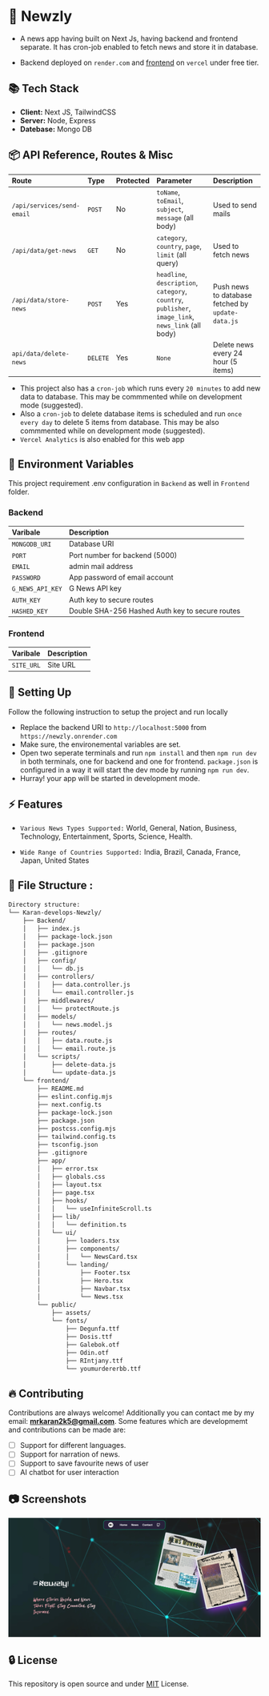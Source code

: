 # 🔰 Newzly

- A news app having built on Next Js, having backend and frontend separate. It has cron-job enabled to fetch news and store it in database.

- Backend deployed on `render.com` and [frontend](https://newzly-karan.vercel.app/) on `vercel` under free tier.

## 📚 Tech Stack

- **Client:** Next JS, TailwindCSS
- **Server:** Node, Express
- **Datebase:** Mongo DB

## 📦 API Reference, Routes & Misc

| Route                      | Type     | Protected | Parameter                                                                                           | Description                                       |
| :------------------------- | :------- | :-------- | :-------------------------------------------------------------------------------------------------- | :------------------------------------------------ |
| `/api/services/send-email` | `POST`   | No        | `toName`, `toEmail`, `subject`, `message` (all body)                                                | Used to send mails                                |
| `/api/data/get-news`       | `GET`    | No        | `category`, `country`, `page`, `limit` (all query)                                                  | Used to fetch news                                |
| `/api/data/store-news`     | `POST`   | Yes       | `headline`, `description`, `category`, `country`, `publisher`, `image_link`, `news_link` (all body) | Push news to database fetched by `update-data.js` |
| `api/data/delete-news`     | `DELETE` | Yes       | `None`                                                                                              | Delete news every 24 hour (5 items)               |

- This project also has a `cron-job` which runs every `20 minutes` to add new data to database. This may be commmented while on development mode (suggested).
- Also a `cron-job` to delete database items is scheduled and run `once every day` to delete 5 items from database. This may be also commmented while on development mode (suggested).
- `Vercel Analytics` is also enabled for this web app

## 🔩 Environment Variables

This project requirement .env configuration in `Backend` as well in `Frontend` folder.

### Backend

| Varibale         | Description                                     |
| :--------------- | :---------------------------------------------- |
| `MONGODB_URI`    | Database URI                                    |
| `PORT`           | Port number for backend (5000)                  |
| `EMAIL`          | admin mail address                              |
| `PASSWORD`       | App password of email account                   |
| `G_NEWS_API_KEY` | G News API key                                  |
| `AUTH_KEY`       | Auth key to secure routes                       |
| `HASHED_KEY`     | Double SHA-256 Hashed Auth key to secure routes |

### Frontend

| Varibale   | Description |
| :--------- | :---------- |
| `SITE_URL` | Site URL    |

## 🔨 Setting Up

Follow the following instruction to setup the project and run locally

- Replace the backend URI to `http://localhost:5000` from `https://newzly.onrender.com`
- Make sure, the environemental variables are set.
- Open two seperate terminals and run `npm install` and then `npm run dev` in both terminals, one for backend and one for frontend. `package.json` is configured in a way it will start the dev mode by running `npm run dev`.
- Hurray! your app will be started in development mode.

## ⚡ Features

- `Various News Types Supported:` World, General, Nation, Business, Technology, Entertainment, Sports, Science, Health.

- `Wide Range of Countries Supported:` India, Brazil, Canada, France, Japan, United States

## 📁 File Structure :

```
Directory structure:
└── Karan-develops-Newzly/
    ├── Backend/
    │   ├── index.js
    │   ├── package-lock.json
    │   ├── package.json
    │   ├── .gitignore
    │   ├── config/
    │   │   └── db.js
    │   ├── controllers/
    │   │   ├── data.controller.js
    │   │   └── email.controller.js
    │   ├── middlewares/
    │   │   └── protectRoute.js
    │   ├── models/
    │   │   └── news.model.js
    │   ├── routes/
    │   │   ├── data.route.js
    │   │   └── email.route.js
    │   └── scripts/
    │       ├── delete-data.js
    │       └── update-data.js
    └── frontend/
        ├── README.md
        ├── eslint.config.mjs
        ├── next.config.ts
        ├── package-lock.json
        ├── package.json
        ├── postcss.config.mjs
        ├── tailwind.config.ts
        ├── tsconfig.json
        ├── .gitignore
        ├── app/
        │   ├── error.tsx
        │   ├── globals.css
        │   ├── layout.tsx
        │   ├── page.tsx
        │   ├── hooks/
        │   │   └── useInfiniteScroll.ts
        │   ├── lib/
        │   │   └── definition.ts
        │   └── ui/
        │       ├── loaders.tsx
        │       ├── components/
        │       │   └── NewsCard.tsx
        │       └── landing/
        │           ├── Footer.tsx
        │           ├── Hero.tsx
        │           ├── Navbar.tsx
        │           └── News.tsx
        └── public/
            ├── assets/
            └── fonts/
                ├── Degunfa.ttf
                ├── Dosis.ttf
                ├── Galebok.otf
                ├── Odin.otf
                ├── RIntjany.ttf
                └── youmurdererbb.ttf

```

## 🔥 Contributing

Contributions are always welcome! Additionally you can contact me by my email: **mrkaran2k5@gmail.com**. Some features which are developmemt and contributions can be made are:

- [ ] Support for different languages.
- [ ] Support for narration of news.
- [ ] Support to save favourite news of user
- [ ] AI chatbot for user interaction

## 📷 Screenshots

![banner](https://raw.githubusercontent.com/Karan-develops/Newzly/refs/heads/main/Screenshot%202025-01-08%20224755.png)


## 🔒 License

This repository is open source and under [MIT](https://choosealicense.com/licenses/mit/) License.
